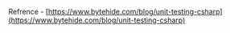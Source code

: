 Refrence - [https://www.bytehide.com/blog/unit-testing-csharp](https://www.bytehide.com/blog/unit-testing-csharp)